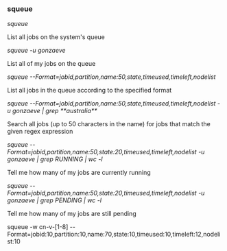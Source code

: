 ### squeue

_squeue_

List all jobs on the system's queue

_squeue -u gonzaeve_

List all of my jobs on the queue

_squeue --Format=jobid,partition,name:50,state,timeused,timeleft,nodelist_

List all jobs in the queue according to the specified format

_squeue --Format=jobid,partition,name:50,state,timeused,timeleft,nodelist -u gonzaeve | grep \*\*australia\*\*_

Search all jobs (up to 50 characters in the name) for jobs that match the given regex expression

_squeue --Format=jobid,partition,name:50,state:20,timeused,timeleft,nodelist -u gonzaeve | grep RUNNING | wc -l_

Tell me how many of my jobs are currently running

_squeue --Format=jobid,partition,name:50,state:20,timeused,timeleft,nodelist -u gonzaeve | grep PENDING | wc -l_

Tell me how many of my jobs are still pending



squeue -w cn-v-[1-8] --Format=jobid:10,partition:10,name:70,state:10,timeused:10,timeleft:12,nodelist:10


